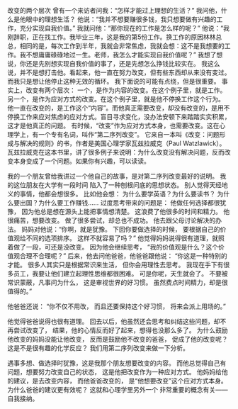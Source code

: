 
改变的两个层次
曾有一个来访者问我：“怎样才能过上理想的生活？”
我问他，什么是他眼中的理想生活？
他说：“我并不想要赚很多钱，我只想要做有兴趣的工作，充分实现自我价值。”
我就问他：“那你现在的工作是怎么样的呢？”
他说：“我刚辞职，正在找工作。我毕业三年，这是我的第5份工作。换工作的原因林林总总，相同的是，每次工作到半年，我就会非常焦虑，我就会想：这不是我想要的工作。我不想庸庸碌碌地过一生。老师，我怎么才能实现自我价值呢？”
我想了想说，你还是先别想实现自我价值的事了，还是先想怎么挣钱比较实在。
我这么说，并不是想打击他。看起来，他一直在努力改变，但有些东西却从来没有变过。而我只是想让他停止这种无效的循环。
我下面说的可能有点绕，但是很重要。
事实上，改变有两个层次：
一个，是作为内容的改变。在这个例子里，就是工作。
另一个，是作为应对方式的改变。在这个例子里，就是他不停换工作这个行为。
他一直在改变的，是工作这个“内容”。而他真正需要改变，却没有改变的，是用不停换工作来应对焦虑的应对方式。盲目寻求变化，没办法安顿下来踏踏实实积累，这才是他真正的问题。
有时候，“改变”作为应对方式本身，也需要改变。这在心理学上，有一个专有名词，叫作“第二序列改变”。
它来自一本叫《改变：问题形成与解决的规则》的书，作者是美国心理学家瓦兹拉威克（Paul Watzlawick）。
瓦兹拉威克在这本书里，讲了很多例子来说明：为什么改变没有解决问题，反而改变本身变成了一个问题。如果你有兴趣，可以读读。

我的一个朋友曾给我讲过一个他自己的故事，是对第二序列改变最好的说明。
我的这位朋友在大学有一段时间
陷入了一种刨根问底的思想状态。
别人觉得天经地义的事情，他都会想很多。
比如他会想：
为什么要学英语？为什么要读书？
为什么要出国？为什么要工作赚钱……
过度思考带来的问题是：
他做任何选择都很犹豫，
因为他总是想在源头上能把事情想清楚。
这浪费了他很多的时间和精力。
他很痛苦，想要改变。
做了很多尝试，却总也不成功。
他去跟父母讨论解决的办法。
妈妈对他说：“你啊，就是犹豫。
下回你要做选择的时候，
要根据自己的价值观给不同的选项排序。
这样不就容易了吗？”
他觉得妈妈说得很有道理，就照着做了一段，可还是没改变。
因为他会继续思考，
“我的价值观是什么？这个价值观合理不合理呢？”
后来，他去问他爸爸，他爸爸跟他说：
“你这是一种特别的才能。
很多人其实只是根据常识来生活，
但你会用理性去思考。
我现在手下有很多员工，我要让他们建立起理性思维都很困难。
可是你呢，天生就会了。
不要被常识蒙蔽，凡事问为什么，
这是审视世界的好习惯。
虽然费点时间精力，却是很值得的。”

他爸爸还说：
“你不仅不用改，
而且还要保持这个好习惯，
将来会派上用场的。”

他觉得爸爸说得也很有道理。
回去以后，他虽然还会思考和纠结这些问题，却不再尝试改变了，
结果，他的心情反而好了起来，想得也没那么多了。
为什么鼓励他改变的妈妈没能让他改变，
反而是鼓励他不改变的爸爸，
促成了他的改变呢？
这是不是很有趣的化学反应？
我们用第二序列改变来做一下分析。

遇事多想、做选择时犹豫，这是我那个朋友想要改变的内容。
而他总觉得自己有问题，想要努力改变自己的状态，
这是他把改变作为一种应对方式。
他妈妈给他的建议，是去改变内容，
而他爸爸改变的，
是“他想要改变”这个应对方式本身。
为什么爸爸的建议更有效呢？
这就和心理学里另外一个
非常重要的概念有关——自我接纳。
